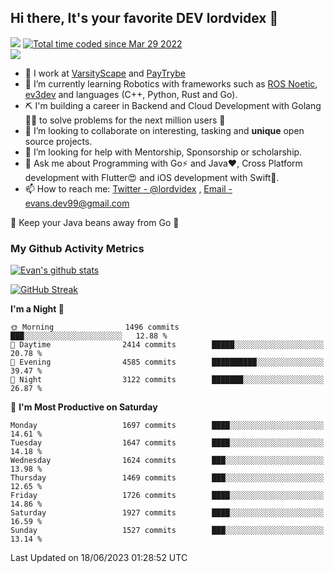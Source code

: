 ## Hi there, It's your favorite DEV lordvidex 👋
<img src="https://komarev.com/ghpvc/?username=lordvidex&label=Views&color=blue&style=plastic" /> <a href="https://wakatime.com/@0e56db35-d16b-410a-acc0-4085055304bf"><img src="https://wakatime.com/badge/user/0e56db35-d16b-410a-acc0-4085055304bf.svg" alt="Total time coded since Mar 29 2022" /></a>  
![](https://github-profile-trophy.vercel.app/?username=lordvidex)
- 🔭 I work at [VarsityScape](https://varsityscape.com) and [PayTrybe](https://www.paytrybe.com)
- 🌱 I’m currently learning Robotics with frameworks such as [ROS Noetic](ros.org), [ev3dev](www.ev3dev.org) and languages (C++, Python, Rust and Go).
- ⛏️ I'm building a career in Backend and Cloud Development with Golang 🧙🏼 to solve problems for the next million users 🤌
- 👯 I’m looking to collaborate on interesting, tasking and **unique** open source projects.
- 🤔 I’m looking for help with Mentorship, Sponsorship or scholarship.
- 💬 Ask me about Programming with Go⚡️ and Java❤️, Cross Platform development with Flutter😍 and iOS development with Swift🚀.
- 📫 How to reach me: [Twitter - @lordvidex](https://twitter.com/lordvidex) , [Email - evans.dev99@gmail.com](mailto:evans.dev99@gmail.com?body=Hello%20Evans,)
  
    
🎤 Keep your Java beans away from Go 🌚
  
  
### My Github Activity Metrics
<div>
<!-- <a href="https://github.com/lordvidex">
  <img src="https://github-readme-stats.vercel.app/api/top-langs/?username=lordvidex&theme=light" />
</a>    -->
<!-- [![Top Langs](https://github-readme-stats.vercel.app/api/top-langs/?username=lordvidex)](https://github.com/lordvidex/)  -->
<a href="https://github.com/lordvidex">
 <img src="https://github-readme-stats.vercel.app/api?username=lordvidex&show_icons=true&theme=light&line_height=27" alt="Evan's github stats"/>
</a>
</div>

[![GitHub Streak](https://github-readme-streak-stats.herokuapp.com?user=lordvidex&theme=github-dark&hide_border=true)](https://git.io/streak-stats)

<!--
  <a href="https://github.com/iampawan/FlutterExampleApps">
    <img align="center" src="https://github-readme-stats.vercel.app/api/pin/?username=iampawan&repo=FlutterExampleApps&theme=light" />

  </a>
  <a href="https://github.com/iampawan/VelocityX">
   <img align="center" src="https://github-readme-stats.vercel.app/api/pin/?username=iampawan&repo=VelocityX&theme=light" />
  </a>
-->
<!--START_SECTION:waka-->
**I'm a Night 🦉** 

```text
🌞 Morning                1496 commits        ███░░░░░░░░░░░░░░░░░░░░░░   12.88 % 
🌆 Daytime                2414 commits        █████░░░░░░░░░░░░░░░░░░░░   20.78 % 
🌃 Evening                4585 commits        ██████████░░░░░░░░░░░░░░░   39.47 % 
🌙 Night                  3122 commits        ███████░░░░░░░░░░░░░░░░░░   26.87 % 
```
📅 **I'm Most Productive on Saturday** 

```text
Monday                   1697 commits        ████░░░░░░░░░░░░░░░░░░░░░   14.61 % 
Tuesday                  1647 commits        ████░░░░░░░░░░░░░░░░░░░░░   14.18 % 
Wednesday                1624 commits        ███░░░░░░░░░░░░░░░░░░░░░░   13.98 % 
Thursday                 1469 commits        ███░░░░░░░░░░░░░░░░░░░░░░   12.65 % 
Friday                   1726 commits        ████░░░░░░░░░░░░░░░░░░░░░   14.86 % 
Saturday                 1927 commits        ████░░░░░░░░░░░░░░░░░░░░░   16.59 % 
Sunday                   1527 commits        ███░░░░░░░░░░░░░░░░░░░░░░   13.14 % 
```



 Last Updated on 18/06/2023 01:28:52 UTC
<!--END_SECTION:waka-->
